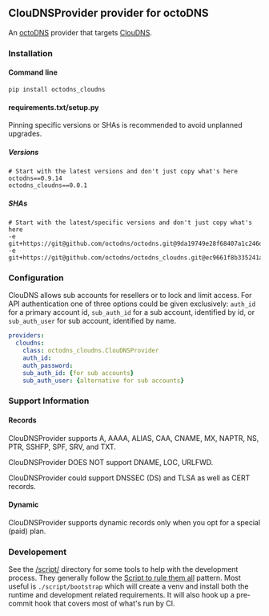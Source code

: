 ## ClouDNSProvider provider for octoDNS

An [octoDNS](https://github.com/octodns/octodns/) provider that targets [ClouDNS](https://www.cloudns.net/wiki/).

### Installation

#### Command line

```
pip install octodns_cloudns
```

#### requirements.txt/setup.py

Pinning specific versions or SHAs is recommended to avoid unplanned upgrades.

##### Versions

```
# Start with the latest versions and don't just copy what's here
octodns==0.9.14
octodns_cloudns==0.0.1
```

##### SHAs

```
# Start with the latest/specific versions and don't just copy what's here
-e git+https://git@github.com/octodns/octodns.git@9da19749e28f68407a1c246dfdf65663cdc1c422#egg=octodns
-e git+https://git@github.com/octodns/octodns_cloudns.git@ec9661f8b335241ae4746eea467a8509205e6a30#egg=octodns_cloudns
```

### Configuration

ClouDNS allows sub accounts for resellers or to lock and limit access.
For API authentication one of three options could be given exclusively:
`auth_id` for a primary account id, `sub_auth_id` for a sub account,
identified by id, or `sub_auth_user` for sub account, identified by name.

```yaml
providers:
  cloudns:
    class: octodns_cloudns.ClouDNSProvider
    auth_id:
    auth_password:
    sub_auth_id: {for sub accounts}
    sub_auth_user: {alternative for sub accounts}
```

### Support Information

#### Records

ClouDNSProvider supports A, AAAA, ALIAS, CAA, CNAME, MX, NAPTR, NS, PTR,
SSHFP, SPF, SRV, and TXT.

ClouDNSProvider DOES NOT support DNAME, LOC, URLFWD.

ClouDNSProvider could support DNSSEC (DS) and TLSA as well as CERT records.

#### Dynamic

ClouDNSProvider supports dynamic records only when you opt for a special (paid) plan.

### Developement

See the [/script/](/script/) directory for some tools to help with the development process. They generally follow the [Script to rule them all](https://github.com/github/scripts-to-rule-them-all) pattern. Most useful is `./script/bootstrap` which will create a venv and install both the runtime and development related requirements. It will also hook up a pre-commit hook that covers most of what's run by CI.
